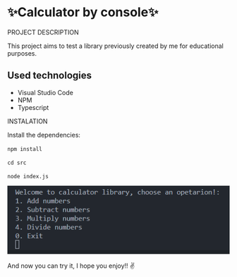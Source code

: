 ﻿# ✨Calculator by console✨

PROJECT DESCRIPTION

This project aims to test a library previously created by me for educational purposes.

## Used technologies
* Visual Studio Code
* NPM
* Typescript

INSTALATION

Install the dependencies:

`npm install`

`cd src`

`node index.js`

![alt text](https://github.com/christianoller8/test-library/blob/94da4286b07d168bf4dc6fb57abc708aa88f66c7/assets/img%20programa%20calculadora.png)

And now you can try it, I hope you enjoy!! ✌️

